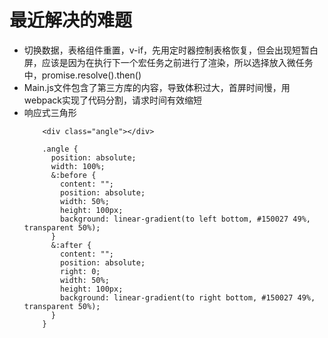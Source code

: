 # 最近解决的难题
- 切换数据，表格组件重置，v-if，先用定时器控制表格恢复，但会出现短暂白屏，应该是因为在执行下一个宏任务之前进行了渲染，所以选择放入微任务中，promise.resolve().then()
- Main.js文件包含了第三方库的内容，导致体积过大，首屏时间慢，用webpack实现了代码分割，请求时间有效缩短
- 响应式三角形
  ```
      <div class="angle"></div>

      .angle {
        position: absolute;
        width: 100%;
        &:before {
          content: "";
          position: absolute;
          width: 50%;
          height: 100px;
          background: linear-gradient(to left bottom, #150027 49%, transparent 50%);
        }
        &:after {
          content: "";
          position: absolute;
          right: 0;
          width: 50%;
          height: 100px;
          background: linear-gradient(to right bottom, #150027 49%, transparent 50%);
        }
      }
  ```
